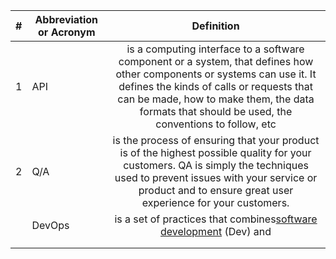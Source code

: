 | # | Abbreviation or Acronym | Definition     |
| - | ------------------------|:--------------:|
| 1 | API                     |is a computing interface to a software component or a system, that defines how other components or systems can use it. It defines the kinds of calls or requests that can be made, how to make them, the data formats that should be used, the conventions to follow, etc                |
| 2 | Q/A                     |is the process of ensuring that your product is of the highest possible quality for your customers. QA is simply the techniques used to prevent issues with your service or product and to ensure great user experience for your customers.                |
|   | DevOps | is a set of practices that combines[software development](https://en.wikipedia.org/wiki/Software_development) (Dev) and |
|   | | |
|   | | |